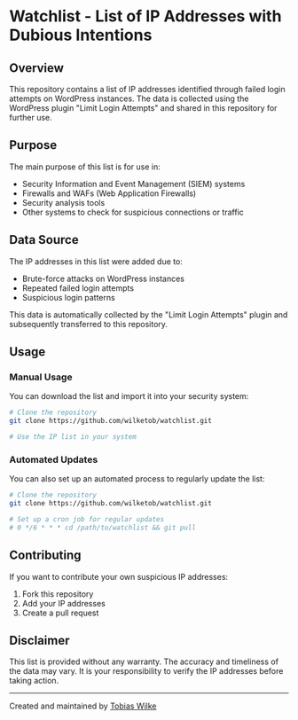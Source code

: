 # Watchlist - List of IP Addresses with Dubious Intentions

## Overview

This repository contains a list of IP addresses identified through failed login attempts on WordPress instances. The data is collected using the WordPress plugin "Limit Login Attempts" and shared in this repository for further use.

## Purpose

The main purpose of this list is for use in:
- Security Information and Event Management (SIEM) systems
- Firewalls and WAFs (Web Application Firewalls)
- Security analysis tools
- Other systems to check for suspicious connections or traffic

## Data Source

The IP addresses in this list were added due to:
- Brute-force attacks on WordPress instances
- Repeated failed login attempts
- Suspicious login patterns

This data is automatically collected by the "Limit Login Attempts" plugin and subsequently transferred to this repository.

## Usage

### Manual Usage

You can download the list and import it into your security system:

```bash
# Clone the repository
git clone https://github.com/wilketob/watchlist.git

# Use the IP list in your system
```

### Automated Updates

You can also set up an automated process to regularly update the list:

```bash
# Clone the repository
git clone https://github.com/wilketob/watchlist.git

# Set up a cron job for regular updates
# 0 */6 * * * cd /path/to/watchlist && git pull
```

## Contributing

If you want to contribute your own suspicious IP addresses:
1. Fork this repository
2. Add your IP addresses
3. Create a pull request

## Disclaimer

This list is provided without any warranty. The accuracy and timeliness of the data may vary. It is your responsibility to verify the IP addresses before taking action.

---

Created and maintained by [Tobias Wilke](https://github.com/wilketob)
